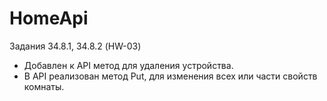 # HomeApi
Задания 34.8.1, 34.8.2 (HW-03)
* Добавлен к API метод для удаления устройства.
* В API реализован метод Put, для изменения всех или части свойств комнаты. 
